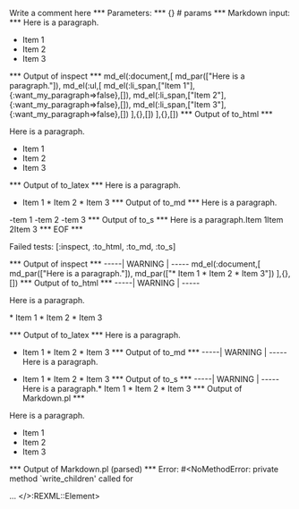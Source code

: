 Write a comment here
*** Parameters: ***
{} # params 
*** Markdown input: ***
Here is a paragraph.


   * Item 1
   * Item 2
   * Item 3

*** Output of inspect ***
md_el(:document,[
	md_par(["Here is a paragraph."]),
	md_el(:ul,[
		md_el(:li_span,["Item 1"],{:want_my_paragraph=>false},[]),
		md_el(:li_span,["Item 2"],{:want_my_paragraph=>false},[]),
		md_el(:li_span,["Item 3"],{:want_my_paragraph=>false},[])
	],{},[])
],{},[])
*** Output of to_html ***
<p>Here is a paragraph.</p>

<ul>
<li>Item 1</li>

<li>Item 2</li>

<li>Item 3</li>
</ul>
*** Output of to_latex ***
Here is a paragraph.

* Item 1 * Item 2 * Item 3
*** Output of to_md ***
Here is a paragraph.

-tem 1
-tem 2
-tem 3
*** Output of to_s ***
Here is a paragraph.Item 1Item 2Item 3
*** EOF ***




Failed tests:   [:inspect, :to_html, :to_md, :to_s] 

*** Output of inspect ***
-----| WARNING | -----
md_el(:document,[
	md_par(["Here is a paragraph."]),
	md_par(["* Item 1 * Item 2 * Item 3"])
],{},[])
*** Output of to_html ***
-----| WARNING | -----
<p>Here is a paragraph.</p>

<p>* Item 1 * Item 2 * Item 3</p>
*** Output of to_latex ***
Here is a paragraph.

* Item 1 * Item 2 * Item 3
*** Output of to_md ***
-----| WARNING | -----
Here is a paragraph.

* Item 1 * Item 2 * Item 3
*** Output of to_s ***
-----| WARNING | -----
Here is a paragraph.* Item 1 * Item 2 * Item 3
*** Output of Markdown.pl ***
<p>Here is a paragraph.</p>

<ul>
<li>Item 1</li>
<li>Item 2</li>
<li>Item 3</li>
</ul>

*** Output of Markdown.pl (parsed) ***
Error: #<NoMethodError: private method `write_children' called for <div> ... </>:REXML::Element>
